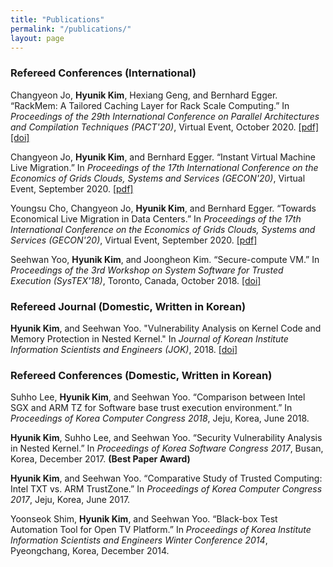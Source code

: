 ```yaml
---
title: "Publications"
permalink: "/publications/"
layout: page
---
```


### Refereed Conferences (International)
Changyeon Jo, **Hyunik Kim**, Hexiang Geng, and Bernhard Egger. “RackMem: A Tailored Caching Layer for Rack Scale Computing.” In _Proceedings of the 29th International Conference on Parallel Architectures and Compilation Techniques (PACT'20)_, Virtual Event, October 2020.
[[pdf]](https://csap.snu.ac.kr/sites/default/files/papers/2020.PACT.Jo.RackMem.A%20Tailored%20Caching%20Layer%20for%20Rack%20Scale%20Computing.pdf) [[doi]](https://doi.org/10.1145/3410463.3414643)

Changyeon Jo, **Hyunik Kim**, and Bernhard Egger. “Instant Virtual Machine Live Migration.” In _Proceedings of the 17th International Conference on the Economics of Grids Clouds, Systems and Services (GECON'20)_, Virtual Event, September 2020.
[[pdf]](https://csap.snu.ac.kr/sites/default/files/papers/2020.GECON.Jo.Instant%20Virtual%20Machine%20Live%20Migration.pdf)

Youngsu Cho, Changyeon Jo, **Hyunik Kim**, and Bernhard Egger. “Towards Economical Live Migration in Data Centers.” In _Proceedings of the 17th International Conference on the Economics of Grids Clouds, Systems and Services (GECON'20)_, Virtual Event, September 2020.
[[pdf]](https://csap.snu.ac.kr/sites/default/files/papers/2020.GECON.Cho.Towards%20Economical%20Live%20Migration%20in%20Data%20Centers.pdf)

Seehwan Yoo, **Hyunik Kim**, and Joongheon Kim. “Secure-compute VM.” In _Proceedings of the 3rd Workshop on System Software for Trusted Execution (SysTEX'18)_, Toronto, Canada, October 2018.
[[doi]](https://doi.org/10.1145/3268935.3268945)

### Refereed Journal (Domestic, Written in Korean)
**Hyunik Kim**, and Seehwan Yoo. "Vulnerability Analysis on Kernel Code and Memory Protection in Nested Kernel." In _Journal of Korean Institute Information Scientists and Engineers (JOK)_, 2018.
[[doi]](https://doi.org/10.5626/JOK.2018.45.9.873)

### Refereed Conferences (Domestic, Written in Korean)
Suhho Lee, **Hyunik Kim**, and Seehwan Yoo. “Comparison between Intel SGX and ARM TZ for Software base trust execution environment.” In _Proceedings of Korea Computer Congress 2018_, Jeju, Korea, June 2018.

**Hyunik Kim**, Suhho Lee, and Seehwan Yoo. “Security Vulnerability Analysis in Nested Kernel.” In _Proceedings of Korea Software Congress 2017_, Busan, Korea, December 2017. **(Best Paper Award)**

**Hyunik Kim**, and Seehwan Yoo. “Comparative Study of Trusted Computing: Intel TXT vs. ARM TrustZone.” In _Proceedings of Korea Computer Congress 2017_, Jeju, Korea, June 2017.

Yoonseok Shim, **Hyunik Kim**, and Seehwan Yoo. “Black-box Test Automation Tool for Open TV Platform.” In _Proceedings of Korea Institute Information Scientists and Engineers Winter Conference 2014_, Pyeongchang, Korea, December 2014.

